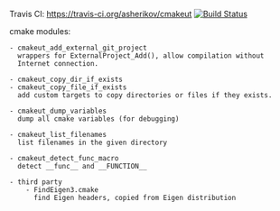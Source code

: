 Travis CI: https://travis-ci.org/asherikov/cmakeut [![Build Status](https://travis-ci.org/asherikov/cmakeut.svg?branch=master)](https://travis-ci.org/asherikov/cmakeut)

cmake modules:

    - cmakeut_add_external_git_project
      wrappers for ExternalProject_Add(), allow compilation without
      Internet connection.

    - cmakeut_copy_dir_if_exists
    - cmakeut_copy_file_if_exists
      add custom targets to copy directories or files if they exists.

    - cmakeut_dump_variables
      dump all cmake variables (for debugging)

    - cmakeut_list_filenames
      list filenames in the given directory

    - cmakeut_detect_func_macro
      detect __func__ and __FUNCTION__

    - third party
        - FindEigen3.cmake
          find Eigen headers, copied from Eigen distribution
